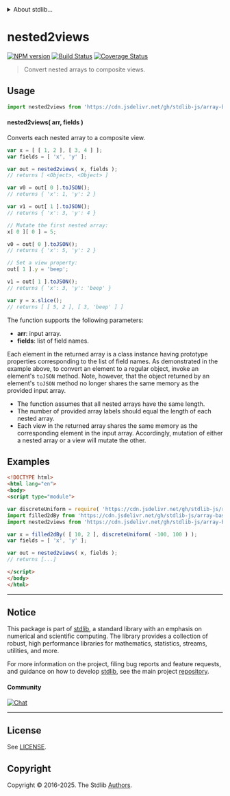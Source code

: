 <!--

@license Apache-2.0

Copyright (c) 2025 The Stdlib Authors.

Licensed under the Apache License, Version 2.0 (the "License");
you may not use this file except in compliance with the License.
You may obtain a copy of the License at

   http://www.apache.org/licenses/LICENSE-2.0

Unless required by applicable law or agreed to in writing, software
distributed under the License is distributed on an "AS IS" BASIS,
WITHOUT WARRANTIES OR CONDITIONS OF ANY KIND, either express or implied.
See the License for the specific language governing permissions and
limitations under the License.

-->


<details>
  <summary>
    About stdlib...
  </summary>
  <p>We believe in a future in which the web is a preferred environment for numerical computation. To help realize this future, we've built stdlib. stdlib is a standard library, with an emphasis on numerical and scientific computation, written in JavaScript (and C) for execution in browsers and in Node.js.</p>
  <p>The library is fully decomposable, being architected in such a way that you can swap out and mix and match APIs and functionality to cater to your exact preferences and use cases.</p>
  <p>When you use stdlib, you can be absolutely certain that you are using the most thorough, rigorous, well-written, studied, documented, tested, measured, and high-quality code out there.</p>
  <p>To join us in bringing numerical computing to the web, get started by checking us out on <a href="https://github.com/stdlib-js/stdlib">GitHub</a>, and please consider <a href="https://opencollective.com/stdlib">financially supporting stdlib</a>. We greatly appreciate your continued support!</p>
</details>

# nested2views

[![NPM version][npm-image]][npm-url] [![Build Status][test-image]][test-url] [![Coverage Status][coverage-image]][coverage-url] <!-- [![dependencies][dependencies-image]][dependencies-url] -->

> Convert nested arrays to composite views.



<section class="usage">

## Usage

```javascript
import nested2views from 'https://cdn.jsdelivr.net/gh/stdlib-js/array-base-nested2views@esm/index.mjs';
```

#### nested2views( arr, fields )

Converts each nested array to a composite view.

```javascript
var x = [ [ 1, 2 ], [ 3, 4 ] ];
var fields = [ 'x', 'y' ];

var out = nested2views( x, fields );
// returns [ <Object>, <Object> ]

var v0 = out[ 0 ].toJSON();
// returns { 'x': 1, 'y': 2 }

var v1 = out[ 1 ].toJSON();
// returns { 'x': 3, 'y': 4 }

// Mutate the first nested array:
x[ 0 ][ 0 ] = 5;

v0 = out[ 0 ].toJSON();
// returns { 'x': 5, 'y': 2 }

// Set a view property:
out[ 1 ].y = 'beep';

v1 = out[ 1 ].toJSON();
// returns { 'x': 3, 'y': 'beep' }

var y = x.slice();
// returns [ [ 5, 2 ], [ 3, 'beep' ] ]
```

The function supports the following parameters:

-   **arr**: input array.
-   **fields**: list of field names.

Each element in the returned array is a class instance having prototype properties corresponding to the list of field names. As demonstrated in the example above, to convert an element to a regular object, invoke an element's `toJSON` method. Note, however, that the object returned by an element's `toJSON` method no longer shares the same memory as the provided input array.

</section>

<!-- /.usage -->

<section class="notes">

-   The function assumes that all nested arrays have the same length.
-   The number of provided array labels should equal the length of each nested array.
-   Each view in the returned array shares the same memory as the corresponding element in the input array. Accordingly, mutation of either a nested array or a view will mutate the other.

</section>

<!-- /.notes -->

<section class="examples">

## Examples

<!-- eslint no-undef: "error" -->

```html
<!DOCTYPE html>
<html lang="en">
<body>
<script type="module">

var discreteUniform = require( 'https://cdn.jsdelivr.net/gh/stdlib-js/random-base-discrete-uniform' ).factory;
import filled2dBy from 'https://cdn.jsdelivr.net/gh/stdlib-js/array-base-filled2d-by@esm/index.mjs';
import nested2views from 'https://cdn.jsdelivr.net/gh/stdlib-js/array-base-nested2views@esm/index.mjs';

var x = filled2dBy( [ 10, 2 ], discreteUniform( -100, 100 ) );
var fields = [ 'x', 'y' ];

var out = nested2views( x, fields );
// returns [...]

</script>
</body>
</html>
```

</section>

<!-- /.examples -->

<!-- Section for related `stdlib` packages. Do not manually edit this section, as it is automatically populated. -->

<section class="related">

</section>

<!-- /.related -->

<!-- Section for all links. Make sure to keep an empty line after the `section` element and another before the `/section` close. -->


<section class="main-repo" >

* * *

## Notice

This package is part of [stdlib][stdlib], a standard library with an emphasis on numerical and scientific computing. The library provides a collection of robust, high performance libraries for mathematics, statistics, streams, utilities, and more.

For more information on the project, filing bug reports and feature requests, and guidance on how to develop [stdlib][stdlib], see the main project [repository][stdlib].

#### Community

[![Chat][chat-image]][chat-url]

---

## License

See [LICENSE][stdlib-license].


## Copyright

Copyright &copy; 2016-2025. The Stdlib [Authors][stdlib-authors].

</section>

<!-- /.stdlib -->

<!-- Section for all links. Make sure to keep an empty line after the `section` element and another before the `/section` close. -->

<section class="links">

[npm-image]: http://img.shields.io/npm/v/@stdlib/array-base-nested2views.svg
[npm-url]: https://npmjs.org/package/@stdlib/array-base-nested2views

[test-image]: https://github.com/stdlib-js/array-base-nested2views/actions/workflows/test.yml/badge.svg?branch=main
[test-url]: https://github.com/stdlib-js/array-base-nested2views/actions/workflows/test.yml?query=branch:main

[coverage-image]: https://img.shields.io/codecov/c/github/stdlib-js/array-base-nested2views/main.svg
[coverage-url]: https://codecov.io/github/stdlib-js/array-base-nested2views?branch=main

<!--

[dependencies-image]: https://img.shields.io/david/stdlib-js/array-base-nested2views.svg
[dependencies-url]: https://david-dm.org/stdlib-js/array-base-nested2views/main

-->

[chat-image]: https://img.shields.io/gitter/room/stdlib-js/stdlib.svg
[chat-url]: https://app.gitter.im/#/room/#stdlib-js_stdlib:gitter.im

[stdlib]: https://github.com/stdlib-js/stdlib

[stdlib-authors]: https://github.com/stdlib-js/stdlib/graphs/contributors

[umd]: https://github.com/umdjs/umd
[es-module]: https://developer.mozilla.org/en-US/docs/Web/JavaScript/Guide/Modules

[deno-url]: https://github.com/stdlib-js/array-base-nested2views/tree/deno
[deno-readme]: https://github.com/stdlib-js/array-base-nested2views/blob/deno/README.md
[umd-url]: https://github.com/stdlib-js/array-base-nested2views/tree/umd
[umd-readme]: https://github.com/stdlib-js/array-base-nested2views/blob/umd/README.md
[esm-url]: https://github.com/stdlib-js/array-base-nested2views/tree/esm
[esm-readme]: https://github.com/stdlib-js/array-base-nested2views/blob/esm/README.md
[branches-url]: https://github.com/stdlib-js/array-base-nested2views/blob/main/branches.md

[stdlib-license]: https://raw.githubusercontent.com/stdlib-js/array-base-nested2views/main/LICENSE

</section>

<!-- /.links -->
